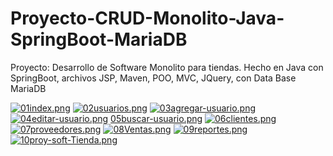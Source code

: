 # Proyecto-CRUD-Monolito-Java-SpringBoot-MariaDB
Proyecto: Desarrollo de Software Monolito para tiendas. Hecho en Java con SpringBoot, archivos JSP, Maven, POO, MVC, JQuery, con Data Base MariaDB

[![01index.png](https://i.postimg.cc/3x93Q0fc/01index.png)](https://postimg.cc/pm9wDrHf)
[![02usuarios.png](https://i.postimg.cc/MHy8Pnjt/02usuarios.png)](https://postimg.cc/p5X7yXCn)
[![03agregar-usuario.png](https://i.postimg.cc/d01wsQzt/03agregar-usuario.png)](https://postimg.cc/18LLMSmL)
[![04editar-usuario.png](https://i.postimg.cc/mkxsyYht/04editar-usuario.png)](https://postimg.cc/ygTtVSmH)
[05buscar-usuario.png](https://postimg.cc/wyzn8ks2)
[![06clientes.png](https://i.postimg.cc/020s7Jvy/06clientes.png)](https://postimg.cc/MvHNSHXC)
[![07proveedores.png](https://i.postimg.cc/WbvVDwQy/07proveedores.png)](https://postimg.cc/qgjSSyBc)
[![08Ventas.png](https://i.postimg.cc/LsbRnKpk/08Ventas.png)](https://postimg.cc/mcCK5nhh)
[![09reportes.png](https://i.postimg.cc/wxJHTGbJ/09reportes.png)](https://postimg.cc/bdz4m3PN)
[![10proy-soft-Tienda.png](https://i.postimg.cc/L84MD64B/10proy-soft-Tienda.png)](https://postimg.cc/1fdT5Sqf)
